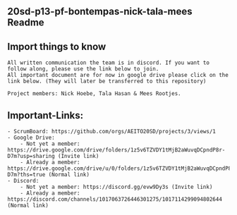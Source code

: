 ## 20sd-p13-pf-bontempas-nick-tala-mees Readme

## Import things to know
	All written communication the team is in discord. If you want to follow along, please use the link below to join.
	All important document are for now in google drive please click on the link below. (They will later be transferred to this repository)
	
	Project members: Nick Hoebe, Tala Hasan & Mees Rootjes.

## Important-Links:
	- ScrumBoard: https://github.com/orgs/AEITO20SD/projects/3/views/1
	- Google Drive: 
		- Not yet a member: https://drive.google.com/drive/folders/1z5v6TZVDY1tMjB2aWuvqDCpndP8r-D7m?usp=sharing (Invite link)
		- Already a member: https://drive.google.com/drive/u/0/folders/1z5v6TZVDY1tMjB2aWuvqDCpndP8r-D7m?ths=true (Normal link)
	- Discord:
		- Not yet a member: https://discord.gg/evw9Dy3s (Invite link)
		- Already a member: https://discord.com/channels/1017063726446301275/1017114299094802644 (Normal link)

 
